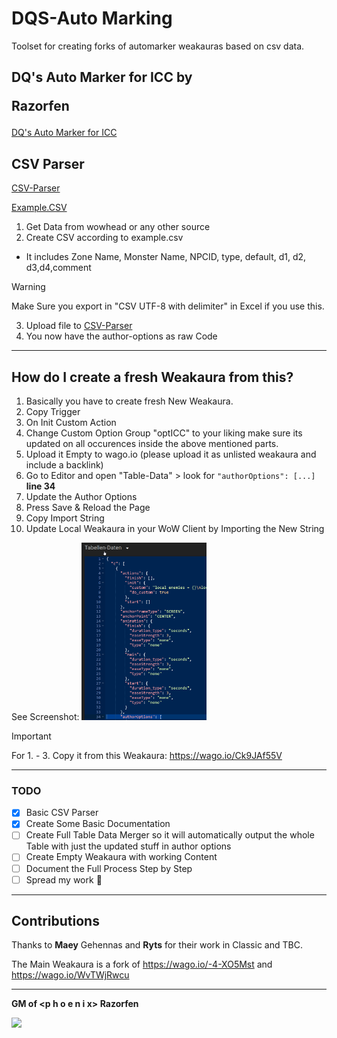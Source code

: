 # DQS-Auto Marking
Toolset for creating forks of automarker weakauras based on csv data.

## DQ's Auto Marker for ICC by <p h o e n i x> Razorfen

[DQ's Auto Marker for ICC](https://wago.io/Ck9JAf55V)

## CSV Parser

[CSV-Parser](https://automarker.d-q.xyz/csvparse_v1.html)

[Example.CSV](../example.csv)

1. Get Data from wowhead or any other source
2. Create CSV according to example.csv
* It includes Zone Name, Monster Name, NPCID, type, default, d1, d2, d3,d4,comment
 
> [!WARNING]
> Make Sure you export in "CSV UTF-8 with delimiter" in Excel if you use this.

3. Upload file to [CSV-Parser](https://automarker.d-q.xyz/csvparse_v1.html)
4. You now have the author-options as raw Code

---

## How do I create a fresh Weakaura from this? 


1. Basically you have to create fresh New Weakaura.
2. Copy Trigger
3. On Init Custom Action
4. Change Custom Option Group "optICC" to your liking make sure its updated on all occurences inside the above mentioned parts.
5. Upload it Empty to wago.io (please upload it as unlisted weakaura and include a backlink)
6. Go to Editor and open "Table-Data" > look for `"authorOptions": [...]` **line 34**
7. Update the Author Options
8. Press Save & Reload the Page
9. Copy Import String
10. Update Local Weakaura in your WoW Client by Importing the New String

See Screenshot:
<img src="/images/howto1.png" width="200">

> [!IMPORTANT]
> For 1. - 3. Copy it from this Weakaura: https://wago.io/Ck9JAf55V

---

### TODO

- [x] Basic CSV Parser
- [x] Create Some Basic Documentation
- [ ] Create Full Table Data Merger so it will automatically output the whole Table with just the updated stuff in author options
- [ ] Create Empty Weakaura with working Content
- [ ] Document the Full Process Step by Step
- [ ] Spread my work :tada:
  
---

## Contributions

Thanks to **Maey** Gehennas and **Ryts** for their work in Classic and TBC.

The Main Weakaura is a fork of https://wago.io/-4-XO5Mst and https://wago.io/WvTWjRwcu 

---


**GM of \<p h o e n i x> Razorfen**

<img src="https://i.imgur.com/qz0L6Zk.png" width="100"> 

